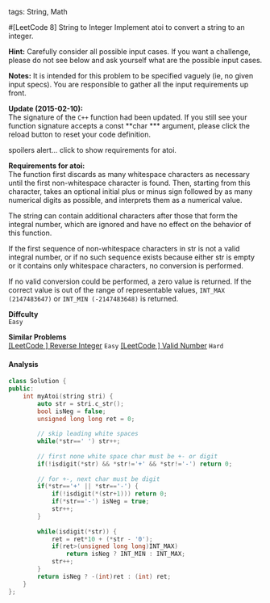 tags: String, Math

#[LeetCode 8] String to Integer
Implement atoi to convert a string to an integer.

**Hint:** Carefully consider all possible input cases. If you want a challenge, 
please do not see below and ask yourself what are the possible input cases.

**Notes:** It is intended for this problem to be specified vaguely (ie, no given input specs). 
You are responsible to gather all the input requirements up front.

**Update (2015-02-10):**  
The signature of the `C++` function had been updated. If you still see your function signature 
accepts a const **char *** argument, please click the reload button  to reset your code definition.

spoilers alert... click to show requirements for atoi.

**Requirements for atoi:**  
The function first discards as many whitespace characters as necessary until the first non-whitespace 
character is found. Then, starting from this character, takes an optional initial plus or minus sign 
followed by as many numerical digits as possible, and interprets them as a numerical value.

The string can contain additional characters after those that form the integral number, 
which are ignored and have no effect on the behavior of this function.

If the first sequence of non-whitespace characters in str is not a valid integral number, 
or if no such sequence exists because either str is empty or it contains only whitespace characters, 
no conversion is performed.

If no valid conversion could be performed, a zero value is returned. 
If the correct value is out of the range of representable values, 
`INT_MAX (2147483647)` or `INT_MIN (-2147483648)` is returned.


**Diffculty**  
`Easy`

**Similar Problems**  
[[LeetCode ] Reverse Integer]() `Easy`
[[LeetCode ] Valid Number]() `Hard`


#### Analysis

```cpp
class Solution {
public:
    int myAtoi(string stri) {
        auto str = stri.c_str();
        bool isNeg = false;
        unsigned long long ret = 0;
        
        // skip leading white spaces
        while(*str==' ') str++;
        
        // first none white space char must be +- or digit
        if(!isdigit(*str) && *str!='+' && *str!='-') return 0;
        
        // for +-, next char must be digit
        if(*str=='+' || *str=='-') {
            if(!isdigit(*(str+1))) return 0;
            if(*str=='-') isNeg = true;
            str++;
        }
        
        while(isdigit(*str)) {
            ret = ret*10 + (*str - '0');
            if(ret>(unsigned long long)INT_MAX)
                return isNeg ? INT_MIN : INT_MAX;
            str++;
        }
        return isNeg ? -(int)ret : (int) ret;
    }
};
```